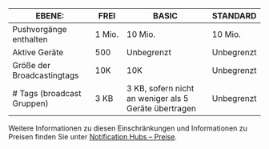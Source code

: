 
| EBENE: | FREI | BASIC | STANDARD |
|----|----|----|----|
| Pushvorgänge enthalten | 1 Mio. | 10 Mio. | 10 Mio. |
| Aktive Geräte | 500 | Unbegrenzt | Unbegrenzt |
| Größe der Broadcastingtags | 10K | 10K | Unbegrenzt |
| # Tags (broadcast Gruppen) | 3 KB | 3 KB, sofern nicht an weniger als 5 Geräte übertragen | Unbegrenzt |

Weitere Informationen zu diesen Einschränkungen und Informationen zu Preisen finden Sie unter [Notification Hubs – Preise](http://azure.microsoft.com/pricing/details/notification-hubs/). 


